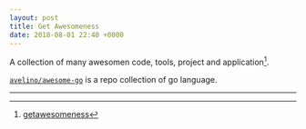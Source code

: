 ```yaml
---
layout: post
title: Get Awesomeness
date: 2018-08-01 22:40 +0000
---
```


A collection of many awesomen code, tools, project and application[^1].

[^1]: [getawesomeness](https://getawesomeness.herokuapp.com/get/laravel)

[`avelino/awesome-go`](https://github.com/avelino/awesome-go) is a repo collection of go language.


---